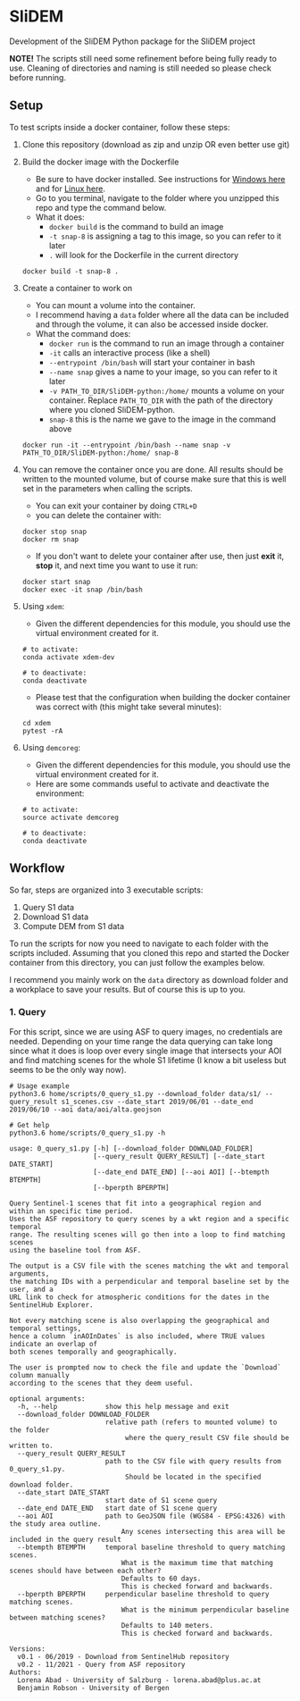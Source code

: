 # SliDEM
Development of the SliDEM Python package for the SliDEM project

**NOTE!** The scripts still need some refinement before being fully ready to use. Cleaning of directories and naming is still needed so please check before running.

## Setup

To test scripts inside a docker container, follow these steps:

1. Clone this repository (download as zip and unzip OR even better use git)
2. Build the docker image with the Dockerfile
    - Be sure to have docker installed. See instructions for [Windows here](https://docs.docker.com/desktop/windows/install/) and for [Linux here](https://docs.docker.com/engine/install/).
    - Go to you terminal, navigate to the folder where you unzipped this repo and type the command below.
    - What it does:
      - `docker build` is the command to build an image
      - `-t snap-8` is assigning a tag to this image, so you can refer to it later
      - `.` will look for the Dockerfile in the current directory
   ```
   docker build -t snap-8 .
   ```

3. Create a container to work on
    - You can mount a volume into the container.
    - I recommend having a `data` folder where all the data can be included and through the volume, it can also be accessed inside docker. 
    - What the command does:
      - `docker run` is the command to run an image through a container
      - `-it` calls an interactive process (like a shell)
      - `--entrypoint /bin/bash` will start your container in bash
      - `--name snap` gives a name to your image, so you can refer to it later
      - `-v PATH_TO_DIR/SliDEM-python:/home/` mounts a volume on your container. 
Replace `PATH_TO_DIR` with the path of the directory where you cloned SliDEM-python.
      - `snap-8` this is the name we gave to the image in the command above

   ```
   docker run -it --entrypoint /bin/bash --name snap -v PATH_TO_DIR/SliDEM-python:/home/ snap-8
   ```

4. You can remove the container once you are done. All results should be written to the mounted volume, but of course make sure that this is well set in the parameters when calling the scripts. 
   - You can exit your container by doing `CTRL+D`
   - you can delete the container with:
   ```
   docker stop snap
   docker rm snap
   ```
   - If you don't want to delete your container after use, then just **exit** it, **stop** it, and next time you want to use it run:
   ```
   docker start snap
   docker exec -it snap /bin/bash
   ```

5. Using `xdem`:
   - Given the different dependencies for this module, you should use the virtual environment created for it.

   ```commandline
   # to activate:
   conda activate xdem-dev
   
   # to deactivate:
   conda deactivate
   ```
   - Please test that the configuration when building the docker container 
was correct with (this might take several minutes):
   
   ```commandline
   cd xdem
   pytest -rA
   ```

6. Using `demcoreg`:
   - Given the different dependencies for this module, you should use the virtual environment created for it. 
   - Here are some commands useful to activate and deactivate the environment:

   ```
   # to activate:
   source activate demcoreg
   
   # to deactivate:
   conda deactivate
   ```

## Workflow

So far, steps are organized into 3 executable scripts:
1. Query S1 data
2. Download S1 data
3. Compute DEM from S1 data

To run the scripts for now you need to navigate to each folder with the scripts included. 
Assuming that you cloned this repo and started the Docker container from this directory,
you can just follow the examples below.

I recommend you mainly work on the `data` directory as download folder and a workplace to save your results. 
But of course this is up to you.

### 1. Query 
For this script, since we are using ASF to query images, no credentials are needed. 
Depending on your time range the data querying can take long since what it does is loop over every single image that
intersects your AOI and find matching scenes for the whole S1 lifetime 
(I know a bit useless but seems to be the only way now).

```commandline
# Usage example
python3.6 home/scripts/0_query_s1.py --download_folder data/s1/ --query_result s1_scenes.csv --date_start 2019/06/01 --date_end 2019/06/10 --aoi data/aoi/alta.geojson
```
```commandline
# Get help
python3.6 home/scripts/0_query_s1.py -h
```

```commandline
usage: 0_query_s1.py [-h] [--download_folder DOWNLOAD_FOLDER]
                     [--query_result QUERY_RESULT] [--date_start DATE_START]
                     [--date_end DATE_END] [--aoi AOI] [--btempth BTEMPTH]
                     [--bperpth BPERPTH]

Query Sentinel-1 scenes that fit into a geographical region and
within an specific time period.
Uses the ASF repository to query scenes by a wkt region and a specific temporal
range. The resulting scenes will go then into a loop to find matching scenes
using the baseline tool from ASF.

The output is a CSV file with the scenes matching the wkt and temporal arguments,
the matching IDs with a perpendicular and temporal baseline set by the user, and a
URL link to check for atmospheric conditions for the dates in the SentinelHub Explorer.

Not every matching scene is also overlapping the geographical and temporal settings,
hence a column `inAOInDates` is also included, where TRUE values indicate an overlap of
both scenes temporally and geographically.

The user is prompted now to check the file and update the `Download` column manually
according to the scenes that they deem useful.

optional arguments:
  -h, --help            show this help message and exit
  --download_folder DOWNLOAD_FOLDER
                        relative path (refers to mounted volume) to the folder
                             where the query_result CSV file should be written to.
  --query_result QUERY_RESULT
                        path to the CSV file with query results from 0_query_s1.py.
                             Should be located in the specified download folder.
  --date_start DATE_START
                        start date of S1 scene query
  --date_end DATE_END   start date of S1 scene query
  --aoi AOI             path to GeoJSON file (WGS84 - EPSG:4326) with the study area outline.
                            Any scenes intersecting this area will be included in the query result
  --btempth BTEMPTH     temporal baseline threshold to query matching scenes.
                            What is the maximum time that matching scenes should have between each other?
                            Defaults to 60 days.
                            This is checked forward and backwards.
  --bperpth BPERPTH     perpendicular baseline threshold to query matching scenes.
                            What is the minimum perpendicular baseline between matching scenes?
                            Defaults to 140 meters.
                            This is checked forward and backwards.

Versions:
  v0.1 - 06/2019 - Download from SentinelHub repository
  v0.2 - 11/2021 - Query from ASF repository
Authors:
  Lorena Abad - University of Salzburg - lorena.abad@plus.ac.at
  Benjamin Robson - University of Bergen
```
